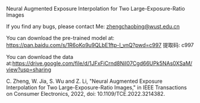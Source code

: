 Neural Augmented Exposure Interpolation for Two Large-Exposure-Ratio Images


If you find any bugs, please contact Me: zhengchaobing@wust.edu.cn


You can download the pre-trained model at: https://pan.baidu.com/s/1R6oKo9u9QLbE1ftp-I_vnQ?pwd=c997 提取码: c997  


You can download the data at:https://drive.google.com/file/d/1JFxFiCrnd8NiI07Cgd66UPk5NAs0XSaM/view?usp=sharing


C. Zheng, W. Jia, S. Wu and Z. Li, "Neural Augmented Exposure Interpolation for Two Large-Exposure-Ratio Images," in IEEE Transactions on Consumer Electronics, 2022, doi: 10.1109/TCE.2022.3214382.

